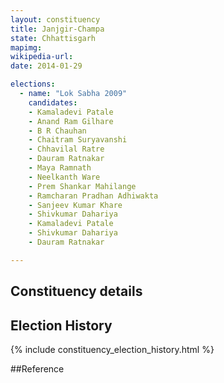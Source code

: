 ```yaml
---
layout: constituency
title: Janjgir-Champa
state: Chhattisgarh
mapimg: 
wikipedia-url: 
date: 2014-01-29

elections: 
  - name: "Lok Sabha 2009"
    candidates: 
    - Kamaladevi Patale 
    - Anand Ram Gilhare 
    - B R Chauhan 
    - Chaitram Suryavanshi 
    - Chhavilal Ratre 
    - Dauram Ratnakar 
    - Maya Ramnath 
    - Neelkanth Ware 
    - Prem Shankar Mahilange 
    - Ramcharan Pradhan Adhiwakta 
    - Sanjeev Kumar Khare 
    - Shivkumar Dahariya 
    - Kamaladevi Patale 
    - Shivkumar Dahariya 
    - Dauram Ratnakar 

---
```

## Constituency details


## Election History
{% include constituency_election_history.html %}

##Reference
